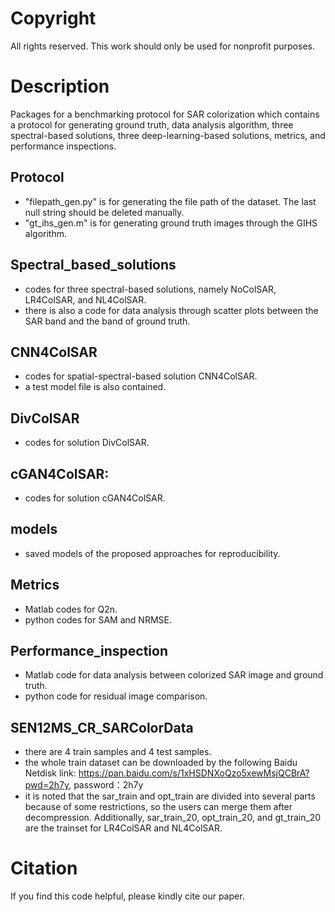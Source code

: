 # Copyright
All rights reserved. This work should only be used for nonprofit purposes.

# Description
Packages for a benchmarking protocol for SAR colorization which contains a protocol for generating ground truth, data analysis algorithm, three spectral-based solutions, three deep-learning-based solutions, metrics, and performance inspections.

## Protocol
* "filepath_gen.py" is for generating the file path of the dataset. The last null string should be deleted manually.
* "gt_ihs_gen.m" is for generating ground truth images through the GIHS algorithm.

## Spectral_based_solutions
* codes for three spectral-based solutions, namely NoColSAR, LR4ColSAR, and NL4ColSAR.
* there is also a code for data analysis through scatter plots between the SAR band and the band of ground truth.

## CNN4ColSAR
* codes for spatial-spectral-based solution CNN4ColSAR.
* a test model file is also contained.

## DivColSAR
* codes for solution DivColSAR.

## cGAN4ColSAR:
* codes for solution cGAN4ColSAR.

## models
* saved models of the proposed approaches for reproducibility.

## Metrics
* Matlab codes for Q2n.
* python codes for SAM and NRMSE.

## Performance_inspection
* Matlab code for data analysis between colorized SAR image and ground truth.
* python code for residual image comparison.

## SEN12MS_CR_SARColorData
* there are 4 train samples and 4 test samples.
* the whole train dataset can be downloaded by the following Baidu Netdisk link: https://pan.baidu.com/s/1xHSDNXoQzo5xewMsjQCBrA?pwd=2h7y, password：2h7y
* it is noted that the sar_train and opt_train are divided into several parts because of some restrictions, so the users can merge them after decompression. Additionally, sar_train_20, opt_train_20, and gt_train_20 are the trainset for LR4ColSAR and NL4ColSAR.

# Citation
If you find this code helpful, please kindly cite our paper.
